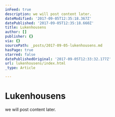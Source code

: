 ```yaml
---
inFeed: true
description: we will post content later.
dateModified: '2017-09-05T12:35:18.367Z'
datePublished: '2017-09-05T12:35:18.660Z'
title: Lukenhousens
author: []
publisher: {}
via: {}
sourcePath: _posts/2017-09-05-lukenhousens.md
hasPage: true
starred: false
datePublishedOriginal: '2017-09-05T12:33:32.177Z'
url: lukenhousens/index.html
_type: Article

---
```

# Lukenhousens

we will post content later.